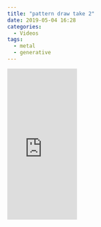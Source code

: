 ```yaml
---
title: "pattern draw take 2"
date: 2019-05-04 16:28
categories:
  - Videos
tags:
  - metal
  - generative
---
```


<iframe src="https://player.vimeo.com/video/351762799?h=277b8e4dbf&amp;badge=0&amp;autopause=0&amp;player_id=0&amp;app_id=58479" width="160" height="347" frameborder="0" allow="autoplay; fullscreen; picture-in-picture" allowfullscreen title="pattern draw take 2"></iframe>